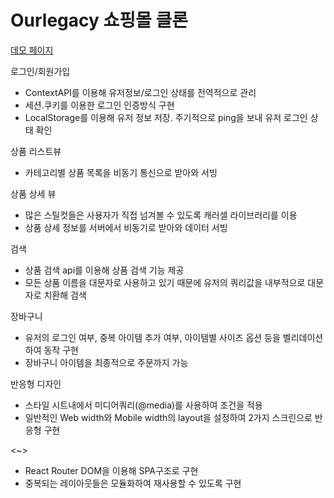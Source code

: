 # Ourlegacy 쇼핑몰 클론

[데모 페이지](https://sharp-davinci-fe6514.netlify.app)

로그인/회원가입
- ContextAPI를 이용해 유저정보/로그인 상태를 전역적으로 관리
- 세션.쿠키를 이용한 로그인 인증방식 구현
- LocalStorage를 이용해 유저 정보 저장. 주기적으로 ping을 보내 유저 로그인 상태 확인

상품 리스트뷰
- 카테고리별 상품 목록을 비동기 통신으로 받아와 서빙

상품 상세 뷰
- 많은 스틸컷들은 사용자가 직접 넘겨볼 수 있도록 캐러셀 라이브러리를 이용
- 상품 상세 정보를 서버에서 비동기로 받아와 데이터 서빙

검색
- 상품 검색 api를 이용해 상품 검색 기능 제공
- 모든 상품 이름을 대문자로 사용하고 있기 때문에 유저의 쿼리값을 내부적으로 대문자로 치환해 검색

장바구니
- 유저의 로그인 여부, 중복 아이템 추가 여부, 아이템별 사이즈 옵션 등을 벨리데이션 하여 동작 구현
- 장바구니 아이템을 최종적으로 주문까지 가능

반응형 디자인
- 스타일 시트내에서 미디어쿼리(@media)를 사용하여 조건을 적용
- 일반적인 Web width와 Mobile width의 layout을 설정하여 2가지 스크린으로 반응형 구현


<~>
- React Router DOM을 이용해 SPA구조로 구현
- 중복되는 레이아웃들은 모듈화하여 재사용할 수 있도록 구현
